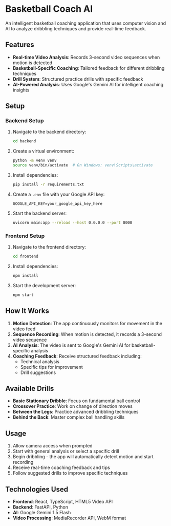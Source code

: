 # Basketball Coach AI

An intelligent basketball coaching application that uses computer vision and AI to analyze dribbling techniques and provide real-time feedback.

## Features

- **Real-time Video Analysis**: Records 3-second video sequences when motion is detected
- **Basketball-Specific Coaching**: Tailored feedback for different dribbling techniques
- **Drill System**: Structured practice drills with specific feedback
- **AI-Powered Analysis**: Uses Google's Gemini AI for intelligent coaching insights

## Setup

### Backend Setup
1. Navigate to the backend directory:
   ```bash
   cd backend
   ```

2. Create a virtual environment:
   ```bash
   python -m venv venv
   source venv/bin/activate  # On Windows: venv\Scripts\activate
   ```

3. Install dependencies:
   ```bash
   pip install -r requirements.txt
   ```

4. Create a `.env` file with your Google API key:
   ```
   GOOGLE_API_KEY=your_google_api_key_here
   ```

5. Start the backend server:
   ```bash
   uvicorn main:app --reload --host 0.0.0.0 --port 8000
   ```

### Frontend Setup
1. Navigate to the frontend directory:
   ```bash
   cd frontend
   ```

2. Install dependencies:
   ```bash
   npm install
   ```

3. Start the development server:
   ```bash
   npm start
   ```

## How It Works

1. **Motion Detection**: The app continuously monitors for movement in the video feed
2. **Sequence Recording**: When motion is detected, it records a 3-second video sequence
3. **AI Analysis**: The video is sent to Google's Gemini AI for basketball-specific analysis
4. **Coaching Feedback**: Receive structured feedback including:
   - Technical analysis
   - Specific tips for improvement
   - Drill suggestions

## Available Drills

- **Basic Stationary Dribble**: Focus on fundamental ball control
- **Crossover Practice**: Work on change of direction moves
- **Between the Legs**: Practice advanced dribbling techniques
- **Behind the Back**: Master complex ball handling skills

## Usage

1. Allow camera access when prompted
2. Start with general analysis or select a specific drill
3. Begin dribbling - the app will automatically detect motion and start recording
4. Receive real-time coaching feedback and tips
5. Follow suggested drills to improve specific techniques

## Technologies Used

- **Frontend**: React, TypeScript, HTML5 Video API
- **Backend**: FastAPI, Python
- **AI**: Google Gemini 1.5 Flash
- **Video Processing**: MediaRecorder API, WebM format